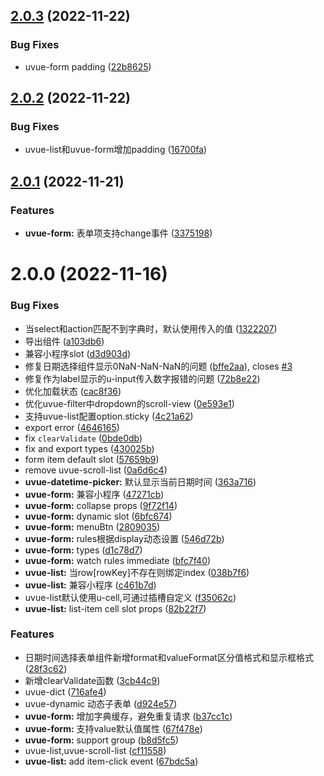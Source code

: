 ## [2.0.3](https://github.com/SoulLyoko/uvue-crud/compare/v2.0.2...v2.0.3) (2022-11-22)


### Bug Fixes

* uvue-form padding ([22b8625](https://github.com/SoulLyoko/uvue-crud/commit/22b86258c278f913d3f000b33530c00ec4d76c3f))



## [2.0.2](https://github.com/SoulLyoko/uvue-crud/compare/v2.0.1...v2.0.2) (2022-11-22)


### Bug Fixes

* uvue-list和uvue-form增加padding ([16700fa](https://github.com/SoulLyoko/uvue-crud/commit/16700fa03159aac6c2c9a2a2694c466a358098ba))



## [2.0.1](https://github.com/SoulLyoko/uvue-crud/compare/v2.0.0...v2.0.1) (2022-11-21)


### Features

* **uvue-form:** 表单项支持change事件 ([3375198](https://github.com/SoulLyoko/uvue-crud/commit/3375198dd1b665e687c7d539297a6b10258725c1))



# 2.0.0 (2022-11-16)


### Bug Fixes

* 当select和action匹配不到字典时，默认使用传入的值 ([1322207](https://github.com/SoulLyoko/uvue-crud/commit/1322207cf8bc6896d6058c3454915a1c0aa0df79))
* 导出组件 ([a103db6](https://github.com/SoulLyoko/uvue-crud/commit/a103db66dda3534b081c4293ceba6dd38c977c6e))
* 兼容小程序slot ([d3d903d](https://github.com/SoulLyoko/uvue-crud/commit/d3d903d9020ae8b9e1839e4b384ed1acdcfb5c3a))
* 修复日期选择组件显示0NaN-NaN-NaN的问题 ([bffe2aa](https://github.com/SoulLyoko/uvue-crud/commit/bffe2aa8af10b3274272d912113d28cde02ba88d)), closes [#3](https://github.com/SoulLyoko/uvue-crud/issues/3)
* 修复作为label显示的u-input传入数字报错的问题 ([72b8e22](https://github.com/SoulLyoko/uvue-crud/commit/72b8e226551567f2f0eb2aca01f89c72e5be908e))
* 优化加载状态 ([cac8f36](https://github.com/SoulLyoko/uvue-crud/commit/cac8f362bd08591bd424f479dedc421ddef172e5))
* 优化uvue-filter中dropdown的scroll-view ([0e593e1](https://github.com/SoulLyoko/uvue-crud/commit/0e593e1bd04112710ed420a2c0422f6cebf37e25))
* 支持uvue-list配置option.sticky ([4c21a62](https://github.com/SoulLyoko/uvue-crud/commit/4c21a628dc0836ddbeda2982ea1112367bfbb660))
* export error ([4646165](https://github.com/SoulLyoko/uvue-crud/commit/4646165e3ecd5011ff5f274583c8a3cc95e5f106))
* fix `clearValidate` ([0bde0db](https://github.com/SoulLyoko/uvue-crud/commit/0bde0dbe9c853dcdfbe218bb4f76efba9ee72b37))
* fix and export types ([430025b](https://github.com/SoulLyoko/uvue-crud/commit/430025b39f0bdaf5d709d0952e076a25af332067))
* form item default slot ([57659b9](https://github.com/SoulLyoko/uvue-crud/commit/57659b970578c9f34e135d65e4215e0078c97581))
* remove uvue-scroll-list ([0a6d6c4](https://github.com/SoulLyoko/uvue-crud/commit/0a6d6c4e7ad26e248bfbbfe3ce5fc891129e482c))
* **uvue-datetime-picker:** 默认显示当前日期时间 ([363a716](https://github.com/SoulLyoko/uvue-crud/commit/363a7166017f564253f59263d90554d3645b2f06))
* **uvue-form:** 兼容小程序 ([47271cb](https://github.com/SoulLyoko/uvue-crud/commit/47271cb87dd7cfac3377d693e85b5690e60df0c2))
* **uvue-form:** collapse props ([9f72f14](https://github.com/SoulLyoko/uvue-crud/commit/9f72f1415d8bd627ff851ca0f0f735f72950482c))
* **uvue-form:** dynamic slot ([6bfc674](https://github.com/SoulLyoko/uvue-crud/commit/6bfc6744d869f7575bad90823cd5ab37eb074774))
* **uvue-form:** menuBtn ([2809035](https://github.com/SoulLyoko/uvue-crud/commit/2809035989abaeccaf4c36de15618b911f14cec8))
* **uvue-form:** rules根据display动态设置 ([546d72b](https://github.com/SoulLyoko/uvue-crud/commit/546d72b1f2efbcd9de587718a95e0754455b0087))
* **uvue-form:** types ([d1c78d7](https://github.com/SoulLyoko/uvue-crud/commit/d1c78d7c25d0e96974ef1290a71a107fed0c09a3))
* **uvue-form:** watch rules immediate ([bfc7f40](https://github.com/SoulLyoko/uvue-crud/commit/bfc7f40d7ebcd7f56beab3256627afa3d9fea0a4))
* **uvue-list:** 当row[rowKey]不存在则绑定index ([038b7f6](https://github.com/SoulLyoko/uvue-crud/commit/038b7f6e0864b35ed615a21fee321098818af019))
* **uvue-list:** 兼容小程序 ([c461b7d](https://github.com/SoulLyoko/uvue-crud/commit/c461b7dc3f3b1902dcc9039b722ddc56e8542729))
* uvue-list默认使用u-cell,可通过插槽自定义 ([f35062c](https://github.com/SoulLyoko/uvue-crud/commit/f35062c1f837424bfee753e7724b1d349a5df7e4))
* **uvue-list:** list-item cell slot props ([82b22f7](https://github.com/SoulLyoko/uvue-crud/commit/82b22f7968c4463747039d4c21ec88b61139bd94))


### Features

* 日期时间选择表单组件新增format和valueFormat区分值格式和显示框格式 ([28f3c62](https://github.com/SoulLyoko/uvue-crud/commit/28f3c6266f7574804b1486d42ea78b77378610ec))
* 新增clearValidate函数 ([3cb44c9](https://github.com/SoulLyoko/uvue-crud/commit/3cb44c92557e7d1a83b8b5472993b78c09b6762a))
* uvue-dict ([716afe4](https://github.com/SoulLyoko/uvue-crud/commit/716afe4ca95648fac8b8306fea2d4926080a08a4))
* uvue-dynamic 动态子表单 ([d924e57](https://github.com/SoulLyoko/uvue-crud/commit/d924e57e6f3a0052209508983af1de2dc1103811))
* **uvue-form:** 增加字典缓存，避免重复请求 ([b37cc1c](https://github.com/SoulLyoko/uvue-crud/commit/b37cc1c3196f6c0db3ad1d507c1c273fd2cf0fe7))
* **uvue-form:** 支持value默认值属性 ([67f478e](https://github.com/SoulLyoko/uvue-crud/commit/67f478ee8f5607eade977cbde003de3264627949))
* **uvue-form:** support group ([b8d5fc5](https://github.com/SoulLyoko/uvue-crud/commit/b8d5fc5a843bde025c3cf84321ea121ac5a296e1))
* uvue-list,uvue-scroll-list ([cf11558](https://github.com/SoulLyoko/uvue-crud/commit/cf11558153818fcb1f401d93753cc14a04a761a2))
* **uvue-list:** add item-click event ([67bdc5a](https://github.com/SoulLyoko/uvue-crud/commit/67bdc5a6f510e2c0494648b8c140887f2ea51600))



